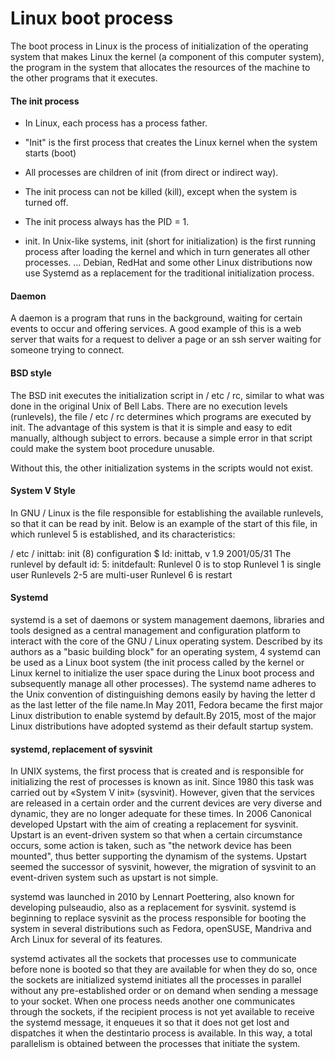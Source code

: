 # Linux boot process
The boot process in Linux is the process of initialization of the operating system that makes Linux the kernel (a component of this computer system), the program in the system that allocates the resources of the machine to the other programs that it executes.

#### The init process
* In Linux, each process has a process
father.
* "Init" is the first process that creates the
Linux kernel when the system starts (boot)
* All processes are children of init (from
direct or indirect way).
* The init process can not be killed (kill),
except when the system is turned off.
* The init process always has the PID = 1.

* init. In Unix-like systems, init (short for initialization) is the first running process after loading the kernel and which in turn generates all other processes. ... Debian, RedHat and some other Linux distributions now use Systemd as a replacement for the traditional initialization process.

#### Daemon
A daemon is a program that runs in the background, waiting for certain events to occur and offering services. A good example of this is a web server that waits for a request to deliver a page or an ssh server waiting for someone trying to connect.

#### BSD style
The BSD init executes the initialization script in / etc / rc, similar to what was done in the original Unix of Bell Labs. There are no execution levels (runlevels), the file / etc / rc determines which programs are executed by init. The advantage of this system is that it is simple and easy to edit manually, although subject to errors. because a simple error in that script could make the system boot procedure unusable.

Without this, the other initialization systems in the scripts would not exist.

#### System V Style
In GNU / Linux is the file responsible for establishing the available runlevels, so that it can be read by init. Below is an example of the start of this file, in which runlevel 5 is established, and its characteristics:

/ etc / inittab: init (8) configuration
$ Id: inittab, v 1.9 2001/05/31
The runlevel by default
id: 5: initdefault:
Runlevel 0 is to stop
Runlevel 1 is single user
Runlevels 2-5 are multi-user
Runlevel 6 is restart

#### Systemd
systemd is a set of daemons or system management daemons, libraries and tools designed as a central management and configuration platform to interact with the core of the GNU / Linux operating system. Described by its authors as a "basic building block" for an operating system, 4 systemd can be used as a Linux boot system (the init process called by the kernel or Linux kernel to initialize the user space during the Linux boot process and subsequently manage all other processes). The systemd name adheres to the Unix convention of distinguishing demons easily by having the letter d as the last letter of the file name.In May 2011, Fedora became the first major Linux distribution to enable systemd by default.By 2015, most of the major Linux distributions have adopted systemd as their default startup system.

#### systemd, replacement of sysvinit
In UNIX systems, the first process that is created and is responsible for initializing the rest of processes is known as init. Since 1980 this task was carried out by «System V init» (sysvinit). However, given that the services are released in a certain order and the current devices are very diverse and dynamic, they are no longer adequate for these times. In 2006 Canonical developed Upstart with the aim of creating a replacement for sysvinit. Upstart is an event-driven system so that when a certain circumstance occurs, some action is taken, such as "the network device has been mounted", thus better supporting the dynamism of the systems. Upstart seemed the successor of sysvinit, however, the migration of sysvinit to an event-driven system such as upstart is not simple.

systemd was launched in 2010 by Lennart Poettering, also known for developing pulseaudio, also as a replacement for sysvinit. systemd is beginning to replace sysvinit as the process responsible for booting the system in several distributions such as Fedora, openSUSE, Mandriva and Arch Linux for several of its features.

systemd activates all the sockets that processes use to communicate before none is booted so that they are available for when they do so, once the sockets are initialized systemd initiates all the processes in parallel without any pre-established order or on demand when sending a message to your socket. When one process needs another one communicates through the sockets, if the recipient process is not yet available to receive the systemd message, it enqueues it so that it does not get lost and dispatches it when the destintario process is available. In this way, a total parallelism is obtained between the processes that initiate the system.



